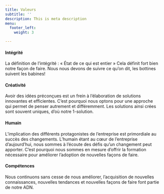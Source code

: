 ```yaml
---
title: Valeurs
subtitle: ''
description: This is meta description
menu:
  footer_left:
    weight: 3

---
```

#### Intégrité

La définition de l’intégrité : « État de ce qui est entier » Cela définit fort bien notre façon de faire. Nous nous devons de suivre ce qu’on dit, les bottines suivent les babines!

#### Créativité

Avoir des idées préconçues est un frein à l’élaboration de solutions innovantes et efficientes. C’est pourquoi nous optons pour une approche qui permet de penser autrement et différemment. Les solutions ainsi crées sont souvent uniques, d’où notre 1-solution.

#### Humain

L’implication des différents protagonistes de l’entreprise est primordiale au succès des changements. L’humain étant au cœur de l’entreprise d’aujourd’hui, nous sommes à l’écoute des défis qu’un changement peut apporter. C’est pourquoi nous sommes en mesure d’offrir la formation nécessaire pour améliorer l’adoption de nouvelles façons de faire.

#### Compétences

Nous continuons sans cesse de nous améliorer, l’acquisition de nouvelles connaissances, nouvelles tendances et nouvelles façons de faire font partie de notre ADN.